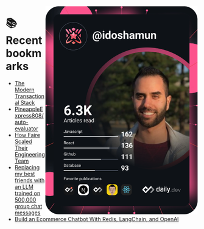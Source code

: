 <a href="https://app.daily.dev/idoshamun"><img src="https://raw.githubusercontent.com/idoshamun/idoshamun/devcard/devcard.svg" align='right' width="400" alt="Ido Shamun's Dev Card"/></a>

# 📚 Recent bookmarks
<!-- BOOKMARKS:START -->
- [The Modern Transactional Stack](https://app.daily.dev/posts/FPipPDTUx?utm_source=rss&utm_medium=bookmarks&utm_campaign=28849d86070e4c099c877ab6837c61f0)
- [PineappleExpress808/auto-evaluator](https://app.daily.dev/posts/yEDs4aVmf?utm_source=rss&utm_medium=bookmarks&utm_campaign=28849d86070e4c099c877ab6837c61f0)
- [How Faire Scaled Their Engineering Team](https://app.daily.dev/posts/9FydJ7Os2?utm_source=rss&utm_medium=bookmarks&utm_campaign=28849d86070e4c099c877ab6837c61f0)
- [Replacing my best friends with an LLM trained on 500,000 group chat messages](https://app.daily.dev/posts/0z3CAGQu0?utm_source=rss&utm_medium=bookmarks&utm_campaign=28849d86070e4c099c877ab6837c61f0)
- [Build an Ecommerce Chatbot With Redis, LangChain, and OpenAI](https://app.daily.dev/posts/vyXX9WSRo?utm_source=rss&utm_medium=bookmarks&utm_campaign=28849d86070e4c099c877ab6837c61f0)
<!-- BOOKMARKS:END -->
